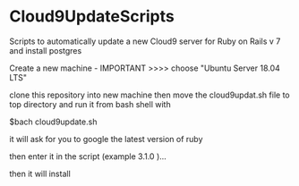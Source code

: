 # Cloud9UpdateScripts
Scripts to automatically update a new Cloud9 server for Ruby on Rails v 7 and install postgres

Create a new machine - IMPORTANT >>>> choose "Ubuntu Server 18.04 LTS"

clone this repository into new machine then move the cloud9updat.sh file to top directory and run it from bash shell with 

$bach cloud9update.sh 

it will ask for you to google the latest version of ruby 

then enter it in the script (example 3.1.0 )... 

then it will install 
